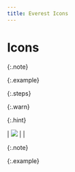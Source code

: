```yaml
---
title: Everest Icons
---
```


# Icons


{:.note}



{:.example}



{:.steps}



{:.warn}



{:.hint}



| ![]({{site.mv_baseurl}}/img/lens.gif) |  |



{:.note}



{:.example}

